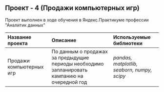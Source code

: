 ## Проект - 4 (Продажи компьютерных игр)

Проект выполнен в ходе обучения в Яндекс.Практикуме профессии "Аналитик данных"

| Название проекта | Описание | Используемые библиотеки | 
| :---------------------- | :---------------------- | :---------------------- |
| Продажи компьютерных игр | По данным о продажах за предыдущие периоды необходимо запланировать кампанию на очередной год| *pandas, matplotlib, seaborn, numpy, scipy* |
